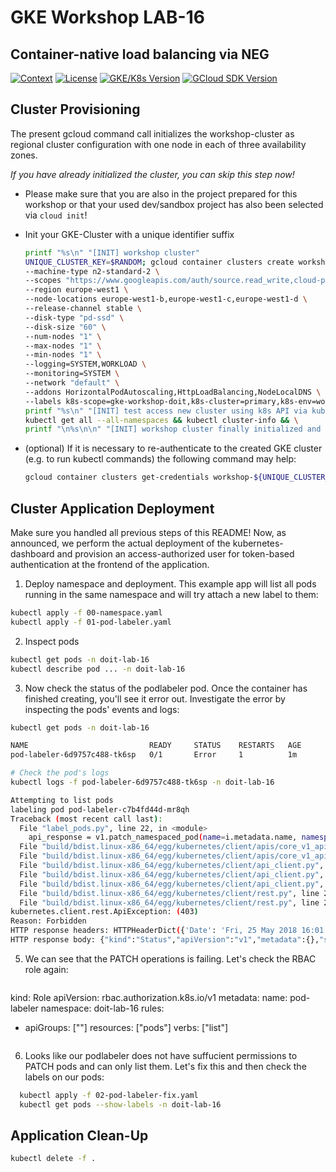 # GKE Workshop LAB-16

## Container-native load balancing via NEG

[![Context](https://img.shields.io/badge/GKE%20Fundamentals-1-blue.svg)](#)
[![License](https://img.shields.io/badge/License-Apache%202.0-blue.svg)](https://opensource.org/licenses/Apache-2.0)
[![GKE/K8s Version](https://img.shields.io/badge/k8s%20version-1.18.20-blue.svg)](#)
[![GCloud SDK Version](https://img.shields.io/badge/gcloud%20version-359.0.0-blue.svg)](#)


## Cluster Provisioning

The present gcloud command call initializes the workshop-cluster as regional cluster configuration with one node in each of three availability zones.

_If you have already initialized the cluster, you can skip this step now!_

- Please make sure that you are also in the project prepared for this workshop or that your used dev/sandbox project has also been selected via `cloud init`!

- Init your GKE-Cluster with a unique identifier suffix

    ```bash
    printf "%s\n" "[INIT] workshop cluster"
    UNIQUE_CLUSTER_KEY=$RANDOM; gcloud container clusters create workshop-${UNIQUE_CLUSTER_KEY} \
    --machine-type n2-standard-2 \
    --scopes "https://www.googleapis.com/auth/source.read_write,cloud-platform" \
    --region europe-west1 \
    --node-locations europe-west1-b,europe-west1-c,europe-west1-d \
    --release-channel stable \
    --disk-type "pd-ssd" \
    --disk-size "60" \
    --num-nodes "1" \
    --max-nodes "1" \
    --min-nodes "1" \
    --logging=SYSTEM,WORKLOAD \
    --monitoring=SYSTEM \
    --network "default" \
    --addons HorizontalPodAutoscaling,HttpLoadBalancing,NodeLocalDNS \
    --labels k8s-scope=gke-workshop-doit,k8s-cluster=primary,k8s-env=workshop && \
    printf "%s\n" "[INIT] test access new cluster using k8s API via kubectl" \
    kubectl get all --all-namespaces && kubectl cluster-info && \
    printf "\n%s\n\n" "[INIT] workshop cluster finally initialized and available by ID -> [ workshop-${UNIQUE_CLUSTER_KEY} ] <-"
    ```

- (optional) If it is necessary to re-authenticate to the created GKE cluster (e.g. to run kubectl commands) the following command may help:

    ```bash
    gcloud container clusters get-credentials workshop-${UNIQUE_CLUSTER_KEY}
    ```



## Cluster Application Deployment

Make sure you handled all previous steps of this README! Now, as announced, we perform the actual deployment of the kubernetes-dashboard and provision an access-authorized user for token-based authentication at the frontend of the application.

1. Deploy namespace and deployment.  This example app will list all pods running in the same namespace and will try attach a new label to them:
  ```bash
  kubectl apply -f 00-namespace.yaml
  kubectl apply -f 01-pod-labeler.yaml
  ```

2. Inspect pods

  ```bash
  kubectl get pods -n doit-lab-16
  kubectl describe pod ... -n doit-lab-16
  ```


3. Now check the status of the podlabeler pod. Once the container has finished creating, you'll see it error out. Investigate the error by inspecting the pods' events and logs:

  ```bash
  kubectl get pods -n doit-lab-16

  NAME                           READY     STATUS    RESTARTS   AGE
  pod-labeler-6d9757c488-tk6sp   0/1       Error     1          1m

  # Check the pod's logs
  kubectl logs -f pod-labeler-6d9757c488-tk6sp -n doit-lab-16
  
  Attempting to list pods
  labeling pod pod-labeler-c7b4fd44d-mr8qh
  Traceback (most recent call last):
    File "label_pods.py", line 22, in <module>
      api_response = v1.patch_namespaced_pod(name=i.metadata.name, namespace="default", body=body)
    File "build/bdist.linux-x86_64/egg/kubernetes/client/apis/core_v1_api.py", line 15376, in patch_namespaced_pod
    File "build/bdist.linux-x86_64/egg/kubernetes/client/apis/core_v1_api.py", line 15467, in patch_namespaced_pod_with_http_info
    File "build/bdist.linux-x86_64/egg/kubernetes/client/api_client.py", line 321, in call_api
    File "build/bdist.linux-x86_64/egg/kubernetes/client/api_client.py", line 155, in __call_api
    File "build/bdist.linux-x86_64/egg/kubernetes/client/api_client.py", line 380, in request
    File "build/bdist.linux-x86_64/egg/kubernetes/client/rest.py", line 286, in PATCH
    File "build/bdist.linux-x86_64/egg/kubernetes/client/rest.py", line 222, in request
  kubernetes.client.rest.ApiException: (403)
  Reason: Forbidden
  HTTP response headers: HTTPHeaderDict({'Date': 'Fri, 25 May 2018 16:01:40 GMT', 'Audit-Id': '461fa750-57c9-4fea-8717-f1778828417f', 'Content-Length': '385', 'Content-Type': 'application/json', 'X-Content-Type-Options': 'nosniff'})
  HTTP response body: {"kind":"Status","apiVersion":"v1","metadata":{},"status":"Failure","message":"pods \"pod-labeler-c7b4fd44d-mr8qh\" is forbidden: User \"system:serviceaccount:default:pod-labeler\" cannot patch pods in the namespace \"default\": Unknown user \"system:serviceaccount:default:pod-labeler\"","reason":"Forbidden","details":{"name":"pod-labeler-c7b4fd44d-mr8qh","kind":"pods"},"code":403}
  ```
5. We can see that the PATCH operations is failing. Let's check the RBAC role again:
   ```bash
  kind: Role
  apiVersion: rbac.authorization.k8s.io/v1
  metadata:
    name: pod-labeler
    namespace: doit-lab-16
  rules:
  - apiGroups: [""]
    resources: ["pods"]
    verbs: ["list"]
    ```

6. Looks like our podlabeler does not have suffucient permissions to PATCH pods and can only list them. Let's fix this and then check the labels on our pods:

```bash
  kubectl apply -f 02-pod-labeler-fix.yaml
  kubectl get pods --show-labels -n doit-lab-16
```

## Application Clean-Up

```bash
kubectl delete -f .
```

